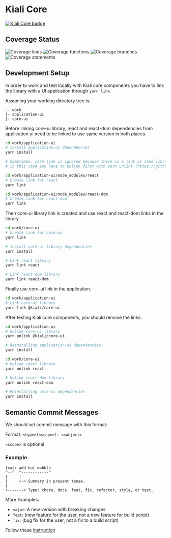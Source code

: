 # Kiali Core

[![Kiali Core badge](https://img.shields.io/npm/v/@kiali/core-ui.svg?label=Kiali%20Core-ui&style=for-the-badge)](https://www.npmjs.com/package/@kiali/core-ui)

## Coverage Status

![Coverage lines](.badges/badge-lines.svg)
![Coverage functions](.badges/badge-functions.svg)
![Coverage branches](.badges/badge-branches.svg)
![Coverage statements](.badges/badge-statements.svg)

## Development Setup

In order to work and test locally with Kiali core components you have to link the library with a UI application through `yarn link`.

Assuming your working directory tree is:

```
-- work
|- application-ui
|- core-ui
```

Before linking core-ui library, react and react-dom dependencies from application ui need to be linked to use same version in both places.

```sh
cd work/application-ui
# Install application-ui dependencies
yarn install

# Sometimes, yarn link is ignored because there is a link of same library in another place.
# In this case you have to unlink first with yarn unlink (https://github.com/yarnpkg/yarn/issues/7216)

cd work/application-ui/node_modules/react
# Create link for react
yarn link

cd work/application-ui/node_modules/react-dom
# Create link for react-dom
yarn link
```

Then core-ui library link is created and use react and react-dom links in the library.

```sh
cd work/core-ui
# Create link for core-ui
yarn link

# Install core-ui library dependencies
yarn install

# Link react library
yarn link react

# Link react-dom library
yarn link react-dom
```

Finally use core-ui link in the application.

```sh
cd work/application-ui
# Link core-ui library
yarn link @kiali/core-ui
```

After testing Kiali core components, you should remove the links:

```sh
cd work/application-ui
# Unlink core-ui library
yarn unlink @kiali/core-ui

# Reinstalling application-ui dependencies
yarn install

cd work/core-ui
# Unlink react library
yarn unlink react

# Unlink react-dom library
yarn unlink react-dom

# Reinstalling core-ui dependencies
yarn install
```

## Semantic Commit Messages

We should set commit message with this format:

Format: `<type>(<scope>): <subject>`

`<scope>` is optional

### Example

```
feat: add hat wobble
^--^  ^------------^
|     |
|     +-> Summary in present tense.
|
+-------> Type: chore, docs, feat, fix, refactor, style, or test.
```

More Examples:

- `major`: A new version with breaking changes
- `feat`: (new feature for the user, not a new feature for build script)
- `fix`: (bug fix for the user, not a fix to a build script)

Follow these [instruction](https://github.com/semantic-release/semantic-release)
